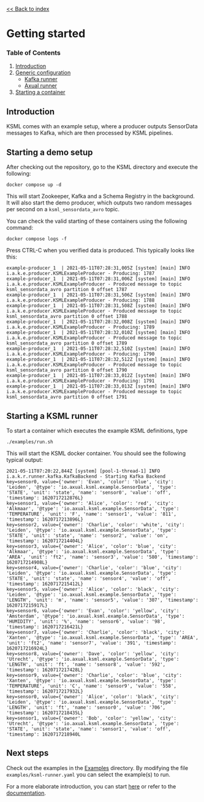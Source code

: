 [<< Back to index](index.md)

# Getting started

### Table of Contents
1. [Introduction](#introduction)
2. [Generic configuration](#generic-configuration)
    * [Kafka runner](#kafka-runner)
    * [Axual runner](#axual-runner)
3. [Starting a container](#starting-a-container)

## Introduction
KSML comes with an example setup, where a producer outputs SensorData messages to Kafka, which are then processed by KSML pipelines.

## Starting a demo setup
After checking out the repository, go to the KSML directory and execute the following:

```
docker compose up -d
```

This will start Zookeeper, Kafka and a Schema Registry in the background. It will also start the demo producer, which outputs two random messages per second on a `ksml_sensordata_avro` topic.

You can check the valid starting of these containers using the following command:

```
docker compose logs -f
```

Press CTRL-C when you verified data is produced. This typically looks like this:
```
example-producer_1  | 2021-05-11T07:28:31,005Z [system] [main] INFO  i.a.k.e.producer.KSMLExampleProducer - Producing: 1787
example-producer_1  | 2021-05-11T07:28:31,006Z [system] [main] INFO  i.a.k.e.producer.KSMLExampleProducer - Produced message to topic ksml_sensordata_avro partition 0 offset 1787
example-producer_1  | 2021-05-11T07:28:31,506Z [system] [main] INFO  i.a.k.e.producer.KSMLExampleProducer - Producing: 1788
example-producer_1  | 2021-05-11T07:28:31,508Z [system] [main] INFO  i.a.k.e.producer.KSMLExampleProducer - Produced message to topic ksml_sensordata_avro partition 0 offset 1788
example-producer_1  | 2021-05-11T07:28:32,008Z [system] [main] INFO  i.a.k.e.producer.KSMLExampleProducer - Producing: 1789
example-producer_1  | 2021-05-11T07:28:32,010Z [system] [main] INFO  i.a.k.e.producer.KSMLExampleProducer - Produced message to topic ksml_sensordata_avro partition 0 offset 1789
example-producer_1  | 2021-05-11T07:28:32,510Z [system] [main] INFO  i.a.k.e.producer.KSMLExampleProducer - Producing: 1790
example-producer_1  | 2021-05-11T07:28:32,512Z [system] [main] INFO  i.a.k.e.producer.KSMLExampleProducer - Produced message to topic ksml_sensordata_avro partition 0 offset 1790
example-producer_1  | 2021-05-11T07:28:33,012Z [system] [main] INFO  i.a.k.e.producer.KSMLExampleProducer - Producing: 1791
example-producer_1  | 2021-05-11T07:28:33,013Z [system] [main] INFO  i.a.k.e.producer.KSMLExampleProducer - Produced message to topic ksml_sensordata_avro partition 0 offset 1791
```


## Starting a KSML runner

To start a container which executes the example KSML definitions, type

```
./examples/run.sh
```

This will start the KSML docker container. You should see the following typical output:

```
2021-05-11T07:20:22,844Z [system] [pool-1-thread-1] INFO  i.a.k.r.runner.kafka.KafkaBackend - Starting Kafka Backend
key=sensor0, value={'owner': 'Evan', 'color': 'blue', 'city': 'Leiden', '@type': 'io.axual.ksml.example.SensorData', 'type': 'STATE', 'unit': 'state', 'name': 'sensor0', 'value': 'off', 'timestamp': 1620717212876L}
key=sensor1, value={'owner': 'Alice', 'color': 'red', 'city': 'Alkmaar', '@type': 'io.axual.ksml.example.SensorData', 'type': 'TEMPERATURE', 'unit': 'F', 'name': 'sensor1', 'value': '811', 'timestamp': 1620717213896L}
key=sensor2, value={'owner': 'Charlie', 'color': 'white', 'city': 'Leiden', '@type': 'io.axual.ksml.example.SensorData', 'type': 'STATE', 'unit': 'state', 'name': 'sensor2', 'value': 'on', 'timestamp': 1620717214404L}
key=sensor3, value={'owner': 'Alice', 'color': 'blue', 'city': 'Alkmaar', '@type': 'io.axual.ksml.example.SensorData', 'type': 'AREA', 'unit': 'ft2', 'name': 'sensor3', 'value': '580', 'timestamp': 1620717214908L}
key=sensor4, value={'owner': 'Charlie', 'color': 'blue', 'city': 'Leiden', '@type': 'io.axual.ksml.example.SensorData', 'type': 'STATE', 'unit': 'state', 'name': 'sensor4', 'value': 'off', 'timestamp': 1620717215412L}
key=sensor5, value={'owner': 'Alice', 'color': 'black', 'city': 'Leiden', '@type': 'io.axual.ksml.example.SensorData', 'type': 'LENGTH', 'unit': 'm', 'name': 'sensor5', 'value': '307', 'timestamp': 1620717215917L}
key=sensor6, value={'owner': 'Evan', 'color': 'yellow', 'city': 'Amsterdam', '@type': 'io.axual.ksml.example.SensorData', 'type': 'HUMIDITY', 'unit': '%', 'name': 'sensor6', 'value': '98', 'timestamp': 1620717216421L}
key=sensor7, value={'owner': 'Charlie', 'color': 'black', 'city': 'Xanten', '@type': 'io.axual.ksml.example.SensorData', 'type': 'AREA', 'unit': 'ft2', 'name': 'sensor7', 'value': '391', 'timestamp': 1620717216924L}
key=sensor8, value={'owner': 'Dave', 'color': 'yellow', 'city': 'Utrecht', '@type': 'io.axual.ksml.example.SensorData', 'type': 'LENGTH', 'unit': 'ft', 'name': 'sensor8', 'value': '592', 'timestamp': 1620717217428L}
key=sensor9, value={'owner': 'Charlie', 'color': 'blue', 'city': 'Xanten', '@type': 'io.axual.ksml.example.SensorData', 'type': 'TEMPERATURE', 'unit': 'C', 'name': 'sensor9', 'value': '558', 'timestamp': 1620717217932L}
key=sensor0, value={'owner': 'Alice', 'color': 'black', 'city': 'Leiden', '@type': 'io.axual.ksml.example.SensorData', 'type': 'LENGTH', 'unit': 'ft', 'name': 'sensor0', 'value': '706', 'timestamp': 1620717218435L}
key=sensor1, value={'owner': 'Bob', 'color': 'yellow', 'city': 'Utrecht', '@type': 'io.axual.ksml.example.SensorData', 'type': 'STATE', 'unit': 'state', 'name': 'sensor1', 'value': 'off', 'timestamp': 1620717218940L
```

## Next steps

Check out the examples in the [Examples](../examples/) directory. By modifying the file `examples/ksml-runner.yaml` you can select the example(s) to run.

For a more elaborate introduction, you can start [here](introduction.md) or refer to the [documentation](index.md).
